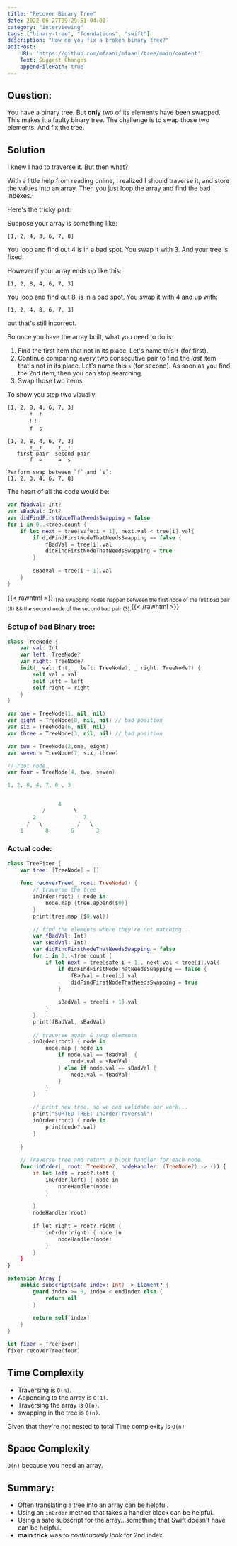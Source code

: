 ```yaml
---
title: "Recover Binary Tree"
date: 2022-06-27T09:29:51-04:00
category: "interviewing"
tags: ["binary-tree", "foundations", "swift"]
description: "How do you fix a broken binary tree?"
editPost:
    URL: 'https://github.com/mfaani/mfaani/tree/main/content'
    Text: Suggest Changes
    appendFilePath: true
---
```


## Question: 

You have a binary tree. But **only** two of its elements have been swapped. This makes it a faulty binary tree. 
The challenge is to swap those two elements. And fix the tree. 

## Solution
I knew I had to traverse it. But then what? 

With a little help from reading online, I realized I should traverse it, and store the values into an array. 
Then you just loop the array and find the bad indexes. 

Here's the tricky part:

Suppose your array is something like: 

```
[1, 2, 4, 3, 6, 7, 8]
```
You loop and find out 4 is in a bad spot. You swap it with 3.  And your tree is fixed. 


However if your array ends up like this: 

```
[1, 2, 8, 4, 6, 7, 3]
```

You loop and find out 8, is in a bad spot. You swap it with 4 and up with: 

```
[1, 2, 4, 8, 6, 7, 3]
```

but that's still incorrect. 

So once you have the array built, what you need to do is:

1. Find the first item that not in its place. Let's name this `f` (for first).
2. Continue comparing every two consecutive pair to find the _last_ item that's not in its place. Let's name this `s` (for second). As soon as you find the 2nd item, then you can stop searching.
3. Swap those two items. 


To show you step two visually: 

```
[1, 2, 8, 4, 6, 7, 3]
       ↑  ↑
       ❗️ ❗️ 
       f  s

[1, 2, 8, 4, 6, 7, 3]
       ↑__↑     ↑__↑
   first-pair  second-pair
       f  ←     →  s       

Perform swap between `f` and `s`: 
[1, 2, 3, 4, 6, 7, 8]
```

The heart of all the code would be:

```swift
var fBadVal: Int? 
var sBadVal: Int? 
var didFindFirstNodeThatNeedsSwapping = false
for i in 0..<tree.count {
    if let next = tree[safe:i + 1], next.val < tree[i].val{
        if didFindFirstNodeThatNeedsSwapping == false { 
            fBadVal = tree[i].val
            didFindFirstNodeThatNeedsSwapping = true
        }
        
        sBadVal = tree[i + 1].val
    }
}
```
{{< rawhtml >}}<sub> The swapping nodes happen between the first node of the first bad pair (8) && the second node of the second bad pair (3).</sub>{{< /rawhtml >}}

### Setup of bad Binary tree: 

```swift
class TreeNode {
    var val: Int
    var left: TreeNode?
    var right: TreeNode?
    init(_ val: Int, _ left: TreeNode?, _ right: TreeNode?) {
        self.val = val
        self.left = left
        self.right = right
    }
}

var one = TreeNode(1, nil, nil)
var eight = TreeNode(8, nil, nil) // bad position
var six = TreeNode(6, nil, nil)
var three = TreeNode(3, nil, nil) // bad position

var two = TreeNode(2,one, eight)
var seven = TreeNode(7, six, three)

// root node
var four = TreeNode(4, two, seven)

1, 2, 8, 4, 7, 6 , 3


                4
           /         \
        2               7
      /   \           /   \   
    1       8       6       3
```

### Actual code: 

```swift
class TreeFixer {
    var tree: [TreeNode] = []
    
    func recoverTree(_ root: TreeNode?) {
        // traverse the tree 
        inOrder(root) { node in
            node.map {tree.append($0)}              
        }
        print(tree.map {$0.val})
        
        // find the elements where they're not matching...
        var fBadVal: Int? 
        var sBadVal: Int? 
        var didFindFirstNodeThatNeedsSwapping = false
        for i in 0..<tree.count {
            if let next = tree[safe:i + 1], next.val < tree[i].val{
                if didFindFirstNodeThatNeedsSwapping == false { 
                    fBadVal = tree[i].val
                    didFindFirstNodeThatNeedsSwapping = true
                }
                
                sBadVal = tree[i + 1].val
            }
        }
        print(fBadVal, sBadVal)
        
        // traverse again & swap elements
        inOrder(root) { node in 
            node.map { node in
                if node.val == fBadVal  {
                    node.val = sBadVal!
                } else if node.val == sBadVal { 
                    node.val = fBadVal!
                }
            }              
        }

        // print new tree, so we can validate our work...
        print("SORTED TREE: InOrderTraversal")
        inOrder(root) { node in
            print(node?.val)
        }
        
    }
    
    // Traverse tree and return a block handler for each node. 
    func inOrder(_ root: TreeNode?, nodeHandler: (TreeNode?) -> ()) {
        if let left = root?.left {
            inOrder(left) { node in
                nodeHandler(node)
            }
            
        }
        nodeHandler(root)
        
        if let right = root?.right { 
            inOrder(right) { node in 
                nodeHandler(node)
            }
        }
    }
}

extension Array {
    public subscript(safe index: Int) -> Element? {
        guard index >= 0, index < endIndex else {
            return nil
        }
        
        return self[index]
    }
}

let fixer = TreeFixer()
fixer.recoverTree(four)
```

## Time Complexity
- Traversing is `O(n)`.
- Appending to the array is `O(1)`.
- Traversing the array is `O(n)`.
- swapping in the tree is `O(n)`.

Given that they're not nested to total Time complexity is `O(n)`

## Space Complexity
`O(n)` because you need an array. 
## Summary: 
- Often translating a tree into an array can be helpful.
- Using an `inOrder` method that takes a handler block can be helpful.
- Using a safe subscript for the array...something that Swift doesn't have can be helpful.
- **main trick** was to _continuously_ look for 2nd index.